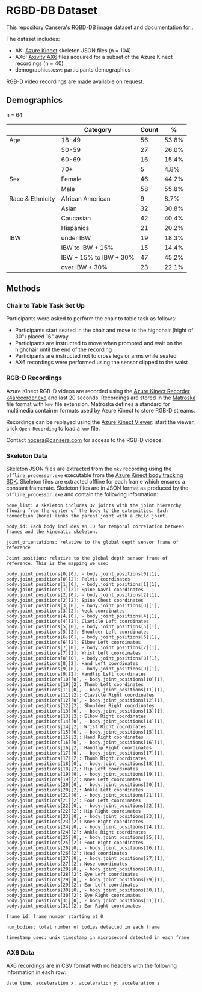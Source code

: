 # RGBD-DB Dataset

This repository Cansera's RGBD-DB image dataset and documentation for .

The dataset includes:

- AK: [Azure Kinect](https://azure.microsoft.com/en-us/products/kinect-dk/) skeleton JSON files (n = 104)
- AX6: [Axivity AX6](https://axivity.com/product/ax6) files acquired for a subset of the Azure Kinect recordings (n = 40)
- demographics.csv: participants demographics

RGB-D video recordings are made available on request.

## Demographics

n = 64

|                  | Category               | Count |    %  |
| ---------------- | ---------------------- | ----- | ----- |
| Age              | 18-49                  | 56    | 53.8% |
|                  | 50-59                  | 27    | 26.0% |
|                  | 60-69                  | 16    | 15.4% |
|                  | 70+                    | 5     | 4.8%  |
| Sex              | Female                 | 46    | 44.2% |
|                  | Male                   | 58    | 55.8% |
| Race & Ethnicity | African American       | 9     | 8.7%  |
|                  | Asian                  | 32    | 30.8% |
|                  | Caucasian              | 42    | 40.4% |
|                  | Hispanics              | 21    | 20.2% |
| IBW              | under IBW              | 19    | 18.3% |
|                  | IBW to IBW + 15%       | 15    | 14.4% |
|                  | IBW + 15% to IBW + 30% | 47    | 45.2% |
|                  | over IBW + 30%         | 23    | 22.1% |

## Methods

### Chair to Table Task Set Up

Participants were asked to perform the chair to table task as follows:

- Participants start seated in the chair and move to the highchair (hight of 30") placed 16" away
- Participants are instructed to move when prompted and wait on the highchair until the end of the recording
- Participants are instructed not to cross legs or arms while seated
- AX6 recordings were performed using the sensor clipped to the waist

### RGB-D Recordings

Azure Kinect RGB-D videos are recorded using the [Azure Kinect Recorder k4arecorder.exe](https://docs.microsoft.com/en-us/azure/kinect-dk/azure-kinect-recorder) and last 20 seconds. Recordings are stored in the [Matroska](https://www.matroska.org/) file format with `kmv` file extension. Matroska defines a standard for multimedia container formats used by Azure Kinect to store RGB-D streams.

Recordings can be replayed using the [Azure Kinect Viewer](https://docs.microsoft.com/en-us/azure/kinect-dk/azure-kinect-viewer): start the viewer, click `Open Recording` to load a `kmv` file.

Contact [nocera@cansera.com](mailto:nocera@cansera.com) for access to the RGB-D videos.

### Skeleton Data

Skeleton JSON files are extracted from the `mkv` recording using the `offline_processor.exe` executable from the [Azure Kinect body tracking SDK](https://docs.microsoft.com/en-us/azure/kinect-dk/body-sdk-setup). Skeleton files are extracted offline for each frame which ensures a constant framerate. Skeleton files are in JSON format as produced by the `offline_processor.exe` and contain the following information:

```plain-text
bone_list: A skeleton includes 32 joints with the joint hierarchy flowing from the center of the body to the extremities. Each connection (bone) links the parent joint with a child joint.

body_id: Each body includes an ID for temporal correlation between frames and the kinematic skeleton.

joint_orientations: relative to the global depth sensor frame of reference

Joint position: relative to the global depth sensor frame of reference. This is the mapping we use:

body.joint_positions[0][0], - body.joint_positions[0][1], body.joint_positions[0][2]: Pelvis coordinates
body.joint_positions[1][0], - body.joint_positions[1][1], body.joint_positions[1][2]: Spine Navel coordinates
body.joint_positions[2][0], - body.joint_positions[2][1], body.joint_positions[2][2]: Spine Chest coordinates
body.joint_positions[3][0], - body.joint_positions[3][1], body.joint_positions[3][2]: Neck coordinates
body.joint_positions[4][0], - body.joint_positions[4][1], body.joint_positions[4][2]: Clavicle Left coordinates
body.joint_positions[5][0], - body.joint_positions[5][1], body.joint_positions[5][2]: Shoulder Left coordinates
body.joint_positions[6][0], - body.joint_positions[6][1], body.joint_positions[6][2]: Elbow Left coordinates
body.joint_positions[7][0], - body.joint_positions[7][1], body.joint_positions[7][2]: Wrist Left coordinates
body.joint_positions[8][0], - body.joint_positions[8][1], body.joint_positions[8][2]: Hand Left coordinates
body.joint_positions[9][0], - body.joint_positions[9][1], body.joint_positions[9][2]: Handtip Left coordinates
body.joint_positions[10][0], - body.joint_positions[10][1], body.joint_positions[10][2]: Thumb Left coordinates
body.joint_positions[11][0], - body.joint_positions[11][1], body.joint_positions[11][2]: Clavicle Right coordinates
body.joint_positions[12][0], - body.joint_positions[12][1], body.joint_positions[12][2]: Shoulder Right coordinates
body.joint_positions[13][0], - body.joint_positions[13][1], body.joint_positions[13][2]: Elbow Right coordinates
body.joint_positions[14][0], - body.joint_positions[14][1], body.joint_positions[14][2]: Wrist Right coordinates
body.joint_positions[15][0], - body.joint_positions[15][1], body.joint_positions[15][2]: Hand Right coordinates
body.joint_positions[16][0], - body.joint_positions[16][1], body.joint_positions[16][2]: Handtip Right coordinates
body.joint_positions[17][0], - body.joint_positions[17][1], body.joint_positions[17][2]: Thumb Right coordinates
body.joint_positions[18][0], - body.joint_positions[18][1], body.joint_positions[18][2]: Hip Left coordinates
body.joint_positions[19][0], - body.joint_positions[19][1], body.joint_positions[19][2]: Knee Left coordinates
body.joint_positions[20][0], - body.joint_positions[20][1], body.joint_positions[20][2]: Ankle Left coordinates
body.joint_positions[21][0], - body.joint_positions[21][1], body.joint_positions[21][2]: Foot Left coordinates
body.joint_positions[22][0], - body.joint_positions[22][1], body.joint_positions[22][2]: Hip Right coordinates
body.joint_positions[23][0], - body.joint_positions[23][1], body.joint_positions[23][2]: Knee Right coordinates
body.joint_positions[24][0], - body.joint_positions[24][1], body.joint_positions[24][2]: Ankle Right coordinates
body.joint_positions[25][0], - body.joint_positions[25][1], body.joint_positions[25][2]: Foot Right coordinates
body.joint_positions[26][0], - body.joint_positions[26][1], body.joint_positions[26][2]: Head coordinates
body.joint_positions[27][0], - body.joint_positions[27][1], body.joint_positions[27][2]: Nose coordinates
body.joint_positions[28][0], - body.joint_positions[28][1], body.joint_positions[28][2]: Eye Left coordinates
body.joint_positions[29][0], - body.joint_positions[29][1], body.joint_positions[29][2]: Ear Left coordinates
body.joint_positions[30][0], - body.joint_positions[30][1], body.joint_positions[30][2]: Eye Right coordinates
body.joint_positions[31][0], - body.joint_positions[31][1], body.joint_positions[31][2]: Ear Right coordinates

frame_id: frame number starting at 0

num_bodies: total number of bodies detected in each frame

timestamp_usec: unix timestamp in microsecond detected in each frame
```

### AX6 Data

AX6 recordings are in CSV format with no headers with the following information in each row:

```plain-text
date time, acceleration x, acceleration y, acceleration z
```

